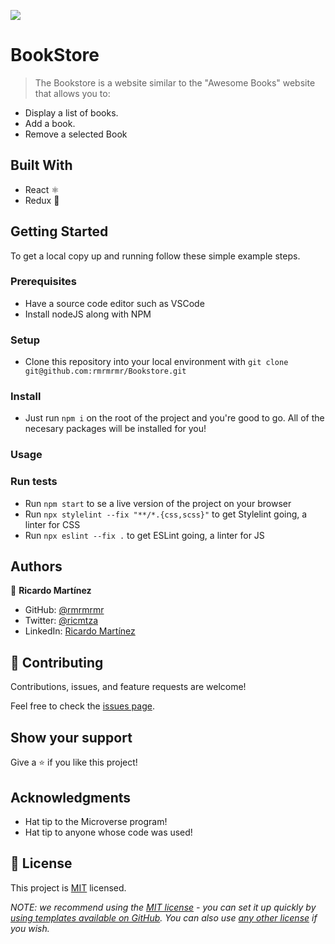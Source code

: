 ![](https://img.shields.io/badge/Microverse-blueviolet)

# BookStore

> The Bookstore is a website similar to the "Awesome Books" website that allows you to:
- Display a list of books.
- Add a book.
- Remove a selected Book

## Built With

- React ⚛️
- Redux 🧪

<!-- ## Live Demo

Not available yet -->

## Getting Started

To get a local copy up and running follow these simple example steps.

### Prerequisites
- Have a source code editor such as VSCode
- Install nodeJS along with NPM

### Setup
- Clone this repository into your local environment with `git clone git@github.com:rmrmrmr/Bookstore.git`

### Install
- Just run `npm i` on the root of the project and you're good to go. All of the necesary packages will be installed for you!

### Usage

### Run tests
- Run `npm start` to se a live version of the project on your browser
- Run `npx stylelint --fix "**/*.{css,scss}"` to get Stylelint going, a linter for CSS
- Run `npx eslint --fix .` to get ESLint going, a linter for JS

## Authors

👤 **Ricardo Martínez**

- GitHub: [@rmrmrmr](https://github.com/rmrmrmr)
- Twitter: [@ricmtza](https://twitter.com/ricmtza)
- LinkedIn: [Ricardo Martínez](https://www.linkedin.com/in/ricardomtz7714/)

## 🤝 Contributing

Contributions, issues, and feature requests are welcome!

Feel free to check the [issues page](../../issues/).

## Show your support

Give a ⭐️ if you like this project!

## Acknowledgments

- Hat tip to the Microverse program!
- Hat tip to anyone whose code was used!


## 📝 License

This project is [MIT](./LICENSE) licensed.

_NOTE: we recommend using the [MIT license](https://choosealicense.com/licenses/mit/) - you can set it up quickly by [using templates available on GitHub](https://docs.github.com/en/communities/setting-up-your-project-for-healthy-contributions/adding-a-license-to-a-repository). You can also use [any other license](https://choosealicense.com/licenses/) if you wish._